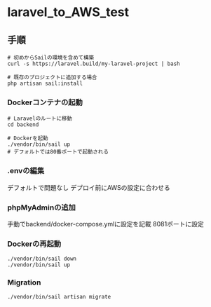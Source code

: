# laravel_to_AWS_test

## 手順
```
# 初めからSailの環境を含めて構築
curl -s https://laravel.build/my-laravel-project | bash

# 既存のプロジェクトに追加する場合
php artisan sail:install
```

### Dockerコンテナの起動
```
# Laravelのルートに移動
cd backend

# Dockerを起動
./vendor/bin/sail up
# デフォルトでは80番ポートで起動される
```

### .envの編集
デフォルトで問題なし
デプロイ前にAWSの設定に合わせる

### phpMyAdminの追加
手動でbackend/docker-compose.ymlに設定を記載
8081ポートに設定

### Dockerの再起動
```
./vendor/bin/sail down
./vendor/bin/sail up
```

### Migration
```
./vendor/bin/sail artisan migrate
```